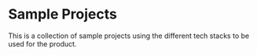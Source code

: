# Sample Projects

This is a collection of sample projects using the different tech stacks to be used for the product.
